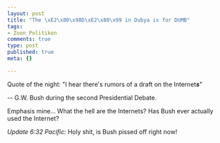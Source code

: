 ```yaml
--- 
layout: post
title: "The \xE2\x80\x98D\xE2\x80\x99 in Dubya is for DUMB"
tags: 
- Zoon Politikon
comments: true
type: post
published: true
meta: {}

---
```

Quote of the night: "I hear there's rumors of a draft on the Internet<i><b>s</b></i>"

  -- G.W. Bush during the second Presidential Debate.

  Emphasis mine... What the hell are the Internets? Has Bush ever actually used the Internet?

  <i>Update 6:32 Pacific:</i>
  Holy shit, is Bush pissed off right now!
